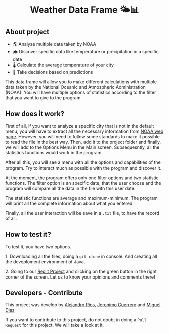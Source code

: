 <h1 align = "center">Weather Data Frame 🌤️📊</h1>

## About project

-   🌎 Analyze multiple data taken by NOAA
-   🌧️ Discover specific data like temperature or precipitation in a
    specific date
-   🌡️ Calculate the average temperature of your city
-   🤔 Take decisions based on predictions

This data frame will allow you to make different calculations with
multiple data taken by the National Oceanic and Atmospheric
Administration (NOAA). You will have multiple options of statistics
according to the filter that you want to give to the program.

## How does it work?

First of all, if you want to analyze a specific city that is not in the
default menu, you will have to extract all the necessary information
from [NOAA web page](https://gis.ncdc.noaa.gov). However, you will need
to follow some standards to make it possible to read the file in the
best way. Then, add it to the project folder and finally, we will add to
the Options Menu in the Main screen. Subsequesntly, all the statistics
functions would work in the program.

After all this, you will see a menu with all the options and
capabilities of the program. Try to interact much as possible with the
program and discover it.

At the moment, the program offers only one filter options and two
statistic functions. The filter option is an specific date, that the
user choose and the program will compare all the data in the file with
this user date.

The statistic functions are average and maximum-minimum. The program
will print all the complete information about what you entered.

Finally, all the user interaction will be save in a `.txt` file, to have
the record of all.

## How to test it?

To test it, you have two options.

1\. Downloading all the files, doing a `git clone` in console. And
creating all the deveploment environment of Java.

2\. Going to our [Replit
Project](https://replit.com/@ariosm/Final-Project) and clicking on the
green button in the right corner of the screen. Let us to know your
opinions and comments there!

## Developers - Contribute

This project was develop by [Alejandro
Rios](https://github.com/alejoriosm04), [Jeronimo
Guerrero](https://github.com/JGuerrero08) and [Miguel
Diaz](https://github.com/MADiazV1)

If you want to contribute to this project, do not doubt in doing a
`Pull Request` for this project. We will take a look at it.
